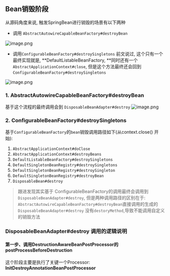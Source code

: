 ## **Bean销毁阶段**
从源码角度来说, 触发SpringBean进行销毁的场景有以下两种

- 调用 `AbstractAutowireCapableBeanFactory#destroyBean`

![image.png](https://cdn.nlark.com/yuque/0/2022/png/22746802/1662286513459-3b7de20c-90ea-4b98-a011-7a088a919160.png#averageHue=%23262525&clientId=ub2e6a66f-7d25-4&from=paste&height=146&id=u26982e82&originHeight=146&originWidth=949&originalType=binary&ratio=1&rotation=0&showTitle=false&size=19737&status=done&style=none&taskId=u36679dc1-72ac-4caa-8d81-f5596716d91&title=&width=949)

- 调用`ConfigurableBeanFactory#destroySingletons` 前文说过,  这个只有一个最终实现就是, **DefaultListableBeanFactory,  **同时还有一个`AbstractApplicationContext#close`,  但是这个方法最终还会回到`ConfigurableBeanFactory#destroySingletons`

![image.png](https://cdn.nlark.com/yuque/0/2022/png/22746802/1662286519607-c9a7e129-9bd8-4962-bcfe-5d0f4f0caf4a.png#averageHue=%23282726&clientId=ub2e6a66f-7d25-4&from=paste&height=174&id=u28b2c036&originHeight=174&originWidth=712&originalType=binary&ratio=1&rotation=0&showTitle=false&size=21106&status=done&style=none&taskId=ud4b59101-39ae-409f-95d1-0b3585726de&title=&width=712)
### 1. AbstractAutowireCapableBeanFactory#destroyBean
基于这个流程的最终调用会到  `DisposableBeanAdapter#destroy`
![image.png](https://cdn.nlark.com/yuque/0/2022/png/22746802/1662300064171-c6b4c00a-41f3-43c9-a4ea-744d1b186e52.png#averageHue=%23333232&clientId=ub2e6a66f-7d25-4&from=paste&height=147&id=ud967bcfb&originHeight=147&originWidth=903&originalType=binary&ratio=1&rotation=0&showTitle=false&size=18610&status=done&style=none&taskId=u5fde3550-2c74-41c4-842a-c5b96b4e34b&title=&width=903)
### 2. ConfigurableBeanFactory#destroySingletons
基于`ConfigurableBeanFactory`的`bean`销毁调用路径如下(从context.close() 开始):

1. `AbstractApplicationContext#doClose`
2. `AbstractApplicationContext#destroyBeans`
3. `DefaultListableBeanFactory#destroySingletons`
4. `DefaultSingletonBeanRegistry#destroySingletons`
5. `DefaultSingletonBeanRegistry#destroySingleton`
6. `DefaultSingletonBeanRegistry#destroyBean`
7. `DisposableBean#destroy`
> 跟进发现其实基于 ConfigurableBeanFactory的调用最终会调用到  `DisposableBeanAdapter#destroy`, 但是两种调用路径的区别在于: `AbstractAutowireCapableBeanFactory#destroyBean`直接调用的生成的 `DisposableBeanAdapter#destroy` 没有`destoryMethod`,导致不能调用自定义的销毁方法

### DisposableBeanAdapter#destroy 调用的逻辑说明
#### 第一步、调用DestructionAwareBeanPostProcessor的postProcessBeforeDestruction
这个阶段主要是执行了关键一个Processor: **InitDestroyAnnotationBeanPostProcessor**